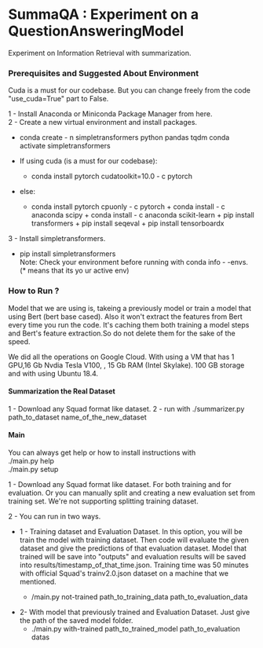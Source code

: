 # SummaQA : Experiment on a QuestionAnsweringModel

Experiment on Information Retrieval with summarization.

### Prerequisites and Suggested About Environment

Cuda is a must for our codebase. But you can change freely from the code "use_cuda=True" part to False.

1 - Install Anaconda or Miniconda Package Manager from here.  
2 - Create a new virtual environment and install packages.

- conda create - n simpletransformers python pandas tqdm
  conda activate simpletransformers
- If using cuda (is a must for our codebase):

  - conda install pytorch cudatoolkit=10.0 - c pytorch

- else:
  - conda install pytorch cpuonly - c pytorch + conda install - c anaconda scipy + conda install - c anaconda scikit-learn + pip install transformers + pip install seqeval + pip install tensorboardx

3 - Install simpletransformers.

- pip install simpletransformers  
  Note: Check your environment before running with conda info - -envs. (\* means that its yo
  ur active env)

### How to Run ?

Model that we are using is, takeing a previously model or train a model that using Bert (bert base cased). Also it won't extract the features from Bert every time you run the code. It's caching them both training a model steps and Bert's feature extraction.So do not delete them for the sake of the speed.

We did all the operations on Google Cloud. With using a VM that has 1 GPU,16 Gb Nvdia Tesla V100, , 15 Gb RAM (Intel Skylake). 100 GB storage and with using Ubuntu 18.4.

#### Summarization the Real Dataset

1 - Download any Squad format like dataset.
2 - run with ./summarizer.py path_to_dataset name_of_the_new_dataset

#### Main

You can always get help or how to install instructions with  
./main.py help  
./main.py setup

1 - Download any Squad format like dataset. For both training and for evaluation. Or you can manually split and creating a new evaluation set from training set. We're not supporting splitting training dataset.

2 - You can run in two ways.

- 1 - Training dataset and Evaluation Dataset. In this option, you will be train the model with training dataset. Then code will evaluate the given dataset and give the predictions of that evaluation dataset. Model that trained will be save into "outputs" and evaluation results will be saved into results/timestamp_of_that_time.json. Training time was 50 minutes with official Squad's trainv2.0.json dataset on a machine that we mentioned.

  - /main.py not-trained path_to_training_data path_to_evaluation_data

* 2- With model that previously trained and Evaluation Dataset. Just give the path of the saved model folder.
  - ./main.py with-trained path_to_trained_model path_to_evaluation datas
